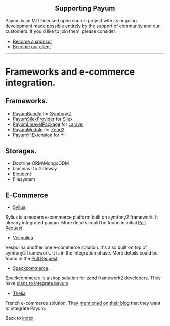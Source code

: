 <h2 align="center">Supporting Payum</h2>

Payum is an MIT-licensed open source project with its ongoing development made possible entirely by the support of community and our customers. If you'd like to join them, please consider:

- [Become a sponsor](https://www.patreon.com/makasim)
- [Become our client](http://forma-pro.com/)

---

# Frameworks and e-commerce integration.

## Frameworks.

* [PayumBundle](index.md#symfony-payum-bundle) for [Symfony2](http://symfony.com/).
* [PayumSilexProvider](index.md#silex-payum-provider) for [Silex](http://silex.sensiolabs.org/)
* [PayumLaravelPackage](index.md#laravel-payum-package) for [Laravel](http://laravel.com/)
* [PayumModule](index.md#zend-payum-module-external) for [Zend2](http://framework.zend.com/)
* [PayumYiiExtension](index.md#yii-payum-extension-external) for [Yii](http://www.yiiframework.com/)

## Storages.

* Doctrine ORM\MongoODM
* Laminas Db Gateway
* Elouqent
* Filesystem

## E-Commerce

* [Sylius](http://sylius.com/).

Sylius is a modern e-commerce platform built on symfony2 framework. It already integrated payum. More details could be found in initial [Pull Request](https://github.com/Sylius/Sylius/pull/275).

* [Vespolina](http://vespolina.org/).

Vespolina another one e-commerce solution. It's also built on top of symfony2 framework. It is in the integration phase. More details could be found in the [Pull Request](https://github.com/vespolina/vespolina-sandbox/pull/107).

* [Speckcommerce](https://github.com/speckcommerce/speck).

Speckcommerce is a shop solution for zend framework2 developers. They have [plans to integrate payum](https://github.com/speckcommerce/SpeckPaypal/issues/8).

* [Thelia](http://thelia.net/)

French e-commerce solution. They [mentioned on their blog](http://thelia.net/thelia-attended-the-first-symfonycon-which-took-place-from-10th-to-14th-december-in-warsaw-poland/) that they want to integrate Payum.

Back to [index](index.md).

